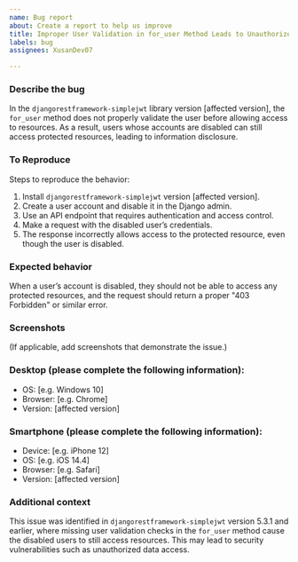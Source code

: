 ```yaml
---
name: Bug report
about: Create a report to help us improve
title: Improper User Validation in for_user Method Leads to Unauthorized Access
labels: bug
assignees: XusanDev07

---
```


### **Describe the bug**
In the `djangorestframework-simplejwt` library version [affected version], the `for_user` method does not properly validate the user before allowing access to resources. As a result, users whose accounts are disabled can still access protected resources, leading to information disclosure.

### **To Reproduce**
Steps to reproduce the behavior:
1. Install `djangorestframework-simplejwt` version [affected version].
2. Create a user account and disable it in the Django admin.
3. Use an API endpoint that requires authentication and access control.
4. Make a request with the disabled user’s credentials.
5. The response incorrectly allows access to the protected resource, even though the user is disabled.

### **Expected behavior**
When a user’s account is disabled, they should not be able to access any protected resources, and the request should return a proper "403 Forbidden" or similar error.

### **Screenshots**
(If applicable, add screenshots that demonstrate the issue.)

### **Desktop (please complete the following information):**
 - OS: [e.g. Windows 10]
 - Browser: [e.g. Chrome]
 - Version: [affected version]

### **Smartphone (please complete the following information):**
 - Device: [e.g. iPhone 12]
 - OS: [e.g. iOS 14.4]
 - Browser: [e.g. Safari]
 - Version: [affected version]

### **Additional context**
This issue was identified in `djangorestframework-simplejwt` version 5.3.1 and earlier, where missing user validation checks in the `for_user` method cause the disabled users to still access resources. This may lead to security vulnerabilities such as unauthorized data access.

